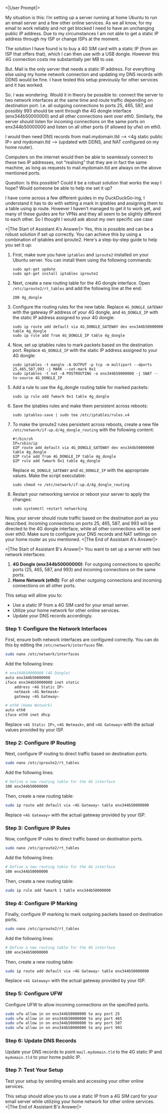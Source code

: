 <|User Prompt|>


My situation is this: I’m setting up a server running at home Ubuntu to run an email server and a few other online services. As we all know, for my email to work reliably and not get blocked I need to have an unchanging public IP address. Due to my circumstances I am not able to get a static IP address through my ISP or change ISPs at the moment.

The solution I have found is to buy a 4G SIM card with a static IP (from an ISP that offers that), which I can then use with a USB dongle. However this 4G connection costs me substantially per MB to use.

But. Mail is the only server that needs a static IP address. For everything else using my home network connection and updating my DNS records with DDNS would be fine. I have tested this setup previously for other services and it has worked.

So. I was wondering. Would it in theory be possible to: connect the server to two network interfaces at the same time and route traffic depending on destination port. I.e. all outgoing connections to ports 25, 465, 587, and possibly 993 should be sent through the 4G dongle interface (enx344b50000000) and all other connections sent over eth0. Similarly, the server should listen for incoming connections on the same ports on enx344b50000000 and listen on all other ports (if allowed by ufw) on eth0.

I would then need DNS records from mail.mydomain.tld —> <4g static public IP> and mydomain.tld —> <home public IP> (updated with DDNS, and NAT configured on my home router).

Computers on the internet would then be able to seamlessly connect to these two IP addresses, not “realising” that they are in fact the same machine, as long as requests to mail.mydomain.tld are always on the above mentioned ports.

Question: Is this possible? Could it be a robust solution that works the way I hope? Would someone be able to help me set it up?

I have come across a few different guides in my DuckDuckGo-ing, I understand it has to do with setting a mark in iptables and assigning them to a table using ip route. However I haven't managed to get it to work yet, and many of these guides are for VPNs and they all seem to be slightly different to each other. So I thought I would ask about my own specific use case

<|The Start of Assistant A's Answer|>
Yes, this is possible and can be a robust solution if set up correctly. You can achieve this by using a combination of iptables and iproute2. Here's a step-by-step guide to help you set it up:

1. First, make sure you have `iptables` and `iproute2` installed on your Ubuntu server. You can install them using the following commands:

   ```
   sudo apt-get update
   sudo apt-get install iptables iproute2
   ```

2. Next, create a new routing table for the 4G dongle interface. Open `/etc/iproute2/rt_tables` and add the following line at the end:

   ```
   200 4g_dongle
   ```

3. Configure the routing rules for the new table. Replace `4G_DONGLE_GATEWAY` with the gateway IP address of your 4G dongle, and `4G_DONGLE_IP` with the static IP address assigned to your 4G dongle:

   ```
   sudo ip route add default via 4G_DONGLE_GATEWAY dev enx344b50000000 table 4g_dongle
   sudo ip rule add from 4G_DONGLE_IP table 4g_dongle
   ```

4. Now, set up iptables rules to mark packets based on the destination port. Replace `4G_DONGLE_IP` with the static IP address assigned to your 4G dongle:

   ```
   sudo iptables -t mangle -A OUTPUT -p tcp -m multiport --dports 25,465,587,993 -j MARK --set-mark 0x1
   sudo iptables -t nat -A POSTROUTING -o enx344b50000000 -j SNAT --to-source 4G_DONGLE_IP
   ```

5. Add a rule to use the 4g_dongle routing table for marked packets:

   ```
   sudo ip rule add fwmark 0x1 table 4g_dongle
   ```

6. Save the iptables rules and make them persistent across reboots:

   ```
   sudo iptables-save | sudo tee /etc/iptables/rules.v4
   ```

7. To make the iproute2 rules persistent across reboots, create a new file `/etc/network/if-up.d/4g_dongle_routing` with the following content:

   ```
   #!/bin/sh
   IP=/sbin/ip
   $IP route add default via 4G_DONGLE_GATEWAY dev enx344b50000000 table 4g_dongle
   $IP rule add from 4G_DONGLE_IP table 4g_dongle
   $IP rule add fwmark 0x1 table 4g_dongle
   ```

   Replace `4G_DONGLE_GATEWAY` and `4G_DONGLE_IP` with the appropriate values. Make the script executable:

   ```
   sudo chmod +x /etc/network/if-up.d/4g_dongle_routing
   ```

8. Restart your networking service or reboot your server to apply the changes:

   ```
   sudo systemctl restart networking
   ```

Now, your server should route traffic based on the destination port as you described. Incoming connections on ports 25, 465, 587, and 993 will be directed to the 4G dongle interface, while all other connections will be sent over eth0. Make sure to configure your DNS records and NAT settings on your home router as you mentioned.
<|The End of Assistant A's Answer|>

<|The Start of Assistant B's Answer|>
You want to set up a server with two network interfaces:

1. **4G Dongle (enx344b50000000)**: For outgoing connections to specific ports (25, 465, 587, and 993) and incoming connections on the same ports.
2. **Home Network (eth0)**: For all other outgoing connections and incoming connections on all other ports.

This setup will allow you to:

- Use a static IP from a 4G SIM card for your email server.
- Utilize your home network for other online services.
- Update your DNS records accordingly.

### Step 1: **Configure the Network Interfaces**

First, ensure both network interfaces are configured correctly. You can do this by editing the `/etc/network/interfaces` file.

```bash
sudo nano /etc/network/interfaces
```

Add the following lines:

```bash
# enx344b50000000 (4G Dongle)
auto enx344b50000000
iface enx344b50000000 inet static
    address <4G Static IP>
    netmask <4G Netmask>
    gateway <4G Gateway>

# eth0 (Home Network)
auto eth0
iface eth0 inet dhcp
```

Replace `<4G Static IP>`, `<4G Netmask>`, and `<4G Gateway>` with the actual values provided by your ISP.

### Step 2: **Configure IP Routing**

Next, configure IP routing to direct traffic based on destination ports.

```bash
sudo nano /etc/iproute2/rt_tables
```

Add the following lines:

```bash
# Define a new routing table for the 4G interface
100 enx344b50000000
```

Then, create a new routing table:

```bash
sudo ip route add default via <4G Gateway> table enx344b50000000
```

Replace `<4G Gateway>` with the actual gateway provided by your ISP.

### Step 3: **Configure IP Rules**

Now, configure IP rules to direct traffic based on destination ports.

```bash
sudo nano /etc/iproute2/rt_tables
```

Add the following lines:

```bash
# Define a new routing table for the 4G interface
100 enx344b50000000
```

Then, create a new routing table:

```bash
sudo ip rule add fwmark 1 table enx344b50000000
```

### Step 4: **Configure IP Marking**

Finally, configure IP marking to mark outgoing packets based on destination ports.

```bash
sudo nano /etc/iproute2/rt_tables
```

Add the following lines:

```bash
# Define a new routing table for the 4G interface
100 enx344b50000000
```

Then, create a new routing table:

```bash
sudo ip route add default via <4G Gateway> table enx344b50000000
```

Replace `<4G Gateway>` with the actual gateway provided by your ISP.

### Step 5: **Configure UFW**

Configure UFW to allow incoming connections on the specified ports.

```bash
sudo ufw allow in on enx344b50000000 to any port 25
sudo ufw allow in on enx344b50000000 to any port 465
sudo ufw allow in on enx344b50000000 to any port 587
sudo ufw allow in on enx344b50000000 to any port 993
```

### Step 6: **Update DNS Records**

Update your DNS records to point `mail.mydomain.tld` to the 4G static IP and `mydomain.tld` to your home public IP.

### Step 7: **Test Your Setup**

Test your setup by sending emails and accessing your other online services.

This setup should allow you to use a static IP from a 4G SIM card for your email server while utilizing your home network for other online services.
<|The End of Assistant B's Answer|>